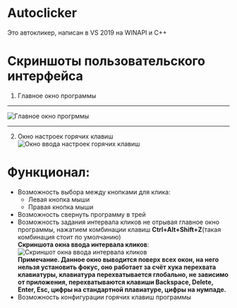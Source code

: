 # Autoclicker
Это автокликер, написан в VS 2019 на WINAPI и C++
# Скриншоты пользовательского интерфейса
1. Главное окно программы
***
![Главное окно прогрммы](https://i.imgur.com/rMniHVP.png)
***
2. Окно настроек горячих клавиш  
![Окно ввода настроек горячих клавиш](https://i.imgur.com/Eat4v6w.png)
# Функционал:
* Возможность выбора между кнопками для клика:
  * Левая кнопка мыши
  * Правая кнопка мыши
* Возможность свернуть программу в трей
* Возможность задания интервала кликов не отрывая главное окно программы, нажатием комбинации клавиш **Ctrl+Alt+Shift+Z**(такая комбинация стоит по умолчанию)  
__Скриншота окна ввода интервала кликов__:  
![Скриншот окна ввода интервала кликов](https://i.imgur.com/WgZcY6Q.png)  
__Примечание. Данное окно выводится поверх всех окон, на него нельзя установить фокус, оно работает за счёт хука перехвата клавиатуры, клавиатура перехватывается глобально, не зависимо от приложения, перехватываются клавиши Backspace, Delete, Enter, Esc, цифры на стандартной плавиатуре, цифры на нумпаде.__ 
* Возможность конфигурации горячих клавиш программы
